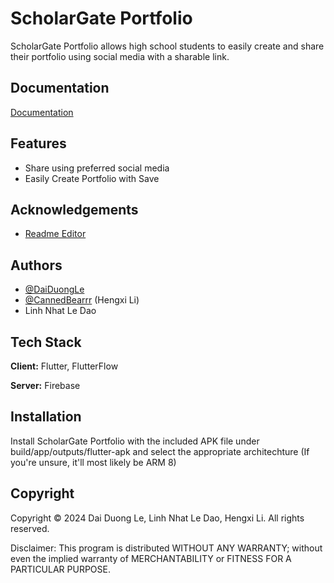
# ScholarGate Portfolio

ScholarGate Portfolio allows high school students to easily create and share their portfolio using social media with a sharable link. 


## Documentation

[Documentation](https://docs.google.com/document/d/1ZwTybKtlf03bkA_ycrMGtRvw_3GCdROMSpIkgIlTUYE)


## Features

- Share using preferred social media 
- Easily Create Portfolio with Save


## Acknowledgements

 - [Readme Editor](https://readme.so/editor)



## Authors

- [@DaiDuongLe](https://www.github.com/DaiDuongLe)
- [@CannedBearrr](https://www.github.com/CannedBearrr) (Hengxi Li)
- Linh Nhat Le Dao


## Tech Stack

**Client:** Flutter, FlutterFlow

**Server:** Firebase


## Installation

Install ScholarGate Portfolio with the included APK file under build/app/outputs/flutter-apk and select the appropriate architechture
(If you're unsure, it'll most likely be ARM 8)
    
## Copyright
Copyright © 2024 Dai Duong Le, Linh Nhat Le Dao, Hengxi Li. All rights reserved.

Disclaimer: This program is distributed WITHOUT ANY WARRANTY; without even the implied warranty of MERCHANTABILITY or FITNESS FOR A PARTICULAR PURPOSE. 



